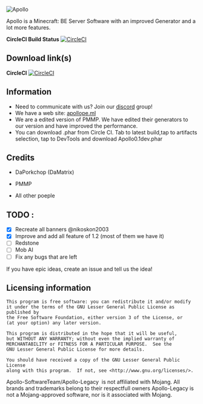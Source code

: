 ![Apollo](https://i.imgur.com/ngjoSVy.png)

Apollo is a Minecraft: BE Server Software with an improved Generator and a lot more features.  

**CircleCI Build Status** [![CircleCI](https://circleci.com/gh/Apollo-SoftwareTeam/Apollo-Legacy.svg?style=svg)](https://circleci.com/gh/Apollo-SoftwareTeam/Apollo-Legacy)

## Download link(s)

**CircleCI** [![CircleCI](https://circleci.com/gh/Apollo-SoftwareTeam/Apollo-Legacy.svg?style=svg)](https://circleci.com/gh/Apollo-SoftwareTeam/Apollo-Legacy)

## Information

- Need to communicate with us? Join our [discord](https://discord.gg/xBN3WR6) group!
- We have a web site: [apollope.ml](https://apollope.ml)
- We are a edited version of PMMP. We have edited their generators to our version and have improved the performance.
- You can download .phar from Circle CI. Tab to latest build,tap to artifacts selection, tap to DevTools and download Apollo0.1dev.phar

## Credits 

- DaPorkchop (DaMatrix)

- PMMP

- All other poeple
 
## TODO :

- [X] Recreate all banners @nikoskon2003
- [X] Improve and add all feature of 1.2 (most of them we have it)
- [ ] Redstone
- [ ] Mob AI
- [ ] Fix any bugs that are left

 If you have epic ideas, create an issue and tell us the idea!

## Licensing information

	This program is free software: you can redistribute it and/or modify
	it under the terms of the GNU Lesser General Public License as published by
	the Free Software Foundation, either version 3 of the License, or
	(at your option) any later version.

	This program is distributed in the hope that it will be useful,
	but WITHOUT ANY WARRANTY; without even the implied warranty of
	MERCHANTABILITY or FITNESS FOR A PARTICULAR PURPOSE.  See the
	GNU Lesser General Public License for more details.

	You should have received a copy of the GNU Lesser General Public License
	along with this program.  If not, see <http://www.gnu.org/licenses/>.

 Apollo-SoftwareTeam/Apollo-Legacy  is not affiliated with Mojang. All brands and trademarks belong to their respectfull owners Apollo-Legacy is not a Mojang-approved software, nor is it associated with Mojang.
